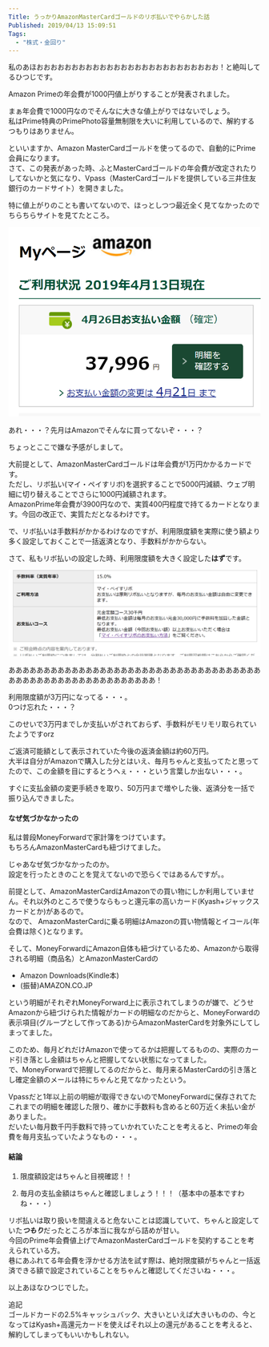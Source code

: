 ```yaml
---
Title: うっかりAmazonMasterCardゴールドのリボ払いでやらかした話
Published: 2019/04/13 15:09:51
Tags:
  - "株式・金回り"
---
```

私のあほおおおおおおおおおおおおおおおおおおおおおおおおおお！と絶叫してるひつじです。  

<?# OEmbed "https://japanese.engadget.com/2019/04/11/4900-500-4-12/" /?>  

Amazon Primeの年会費が1000円値上がりすることが発表されました。  

まぁ年会費で1000円なのでそんなに大きな値上がりではないでしょう。  
私はPrime特典のPrimePhoto容量無制限を大いに利用しているので、解約するつもりはありません。  

といいますか、Amazon MasterCardゴールドを使ってるので、自動的にPrime会員になります。  
さて、この発表があった時、ふとMasterCardゴールドの年会費が改定されたりしてないかと気になり、Vpass（MasterCardゴールドを提供している三井住友銀行のカードサイト）を開きました。  

特に値上がりのことも書いてないので、ほっとしつつ最近全く見てなかったのでちらちらサイトを見てたところ。

![](20190413141558.png) 

あれ・・・？先月はAmazonでそんなに買ってないぞ・・・？  

ちょっとここで嫌な予感がしまして。  

大前提として、AmazonMasterCardゴールドは年会費が1万円かかるカードです。  
ただし、リボ払い(マイ・ペイすリボ)を選択することで5000円減額、ウェブ明細に切り替えることでさらに1000円減額されます。  
AmazonPrime年会費が3900円なので、実質400円程度で持てるカードとなります。今回の改正で、実質ただとなるわけです。  

で、リボ払いは手数料がかかるわけなのですが、利用限度額を実際に使う額より多く設定しておくことで一括返済となり、手数料がかからない。  

さて、私もリボ払いの設定した時、利用限度額を大きく設定した<b>はず</b>です。  

![](20190413142341.png) 

あああああああああああああああああああああああああああああああああああああああああああああああああああああああああ！  

利用限度額が3万円になってる・・・。  
0つけ忘れた・・・？  

このせいで3万円までしか支払いがされておらず、手数料がモリモリ取られていたようですorz  

ご返済可能額として表示されていた今後の返済金額は約60万円。  
大半は自分がAmazonで購入した分とはいえ、毎月ちゃんと支払ってたと思ってたので、この金額を目にするとうへぇ・・・という言葉しか出ない・・・。    

すぐに支払金額の変更手続きを取り、50万円まで増やした後、返済分を一括で振り込んできました。  

#### なぜ気づかなかったの  

私は普段MoneyForwardで家計簿をつけています。  
もちろんAmazonMasterCardも紐づけてました。  

じゃあなぜ気づかなかったのか。  
設定を行ったときのことを覚えてないので恐らくではあるんですが。。  

前提として、AmazonMasterCardはAmazonでの買い物にしか利用していません。それ以外のところで使うならもっと還元率の高いカード(Kyash+ジャックスカードとか)があるので。   
なので、 AmazonMasterCardに乗る明細はAmazonの買い物情報とイコール(年会費は除く)となります。  

そして、MoneyForwardにAmazon自体も紐づけているため、Amazonから取得される明細（商品名）とAmazonMasterCardの  

* Amazon Downloads(Kindle本)  
* (振替)AMAZON.CO.JP  

という明細がそれぞれMoneyForward上に表示されてしまうのが嫌で、どうせAmazonから紐づけられた情報がカードの明細なのだからと、MoneyForwardの表示項目(グループとして作ってある)からAmazonMasterCardを対象外にしてしまってました。  

このため、毎月どれだけAmazonで使ってるかは把握してるものの、実際のカード引き落とし金額はちゃんと把握してない状態になってました。  
で、MoneyForwardで把握してるのだからと、毎月来るMasterCardの引き落とし確定金額のメールは特にちゃんと見てなかったという。  

Vpassだと1年以上前の明細が取得できないのでMoneyForwardに保存されてたこれまでの明細を確認した限り、確かに手数料も含めると60万近く未払い金がありました。  
だいたい毎月数千円手数料で持っていかれていたことを考えると、Primeの年会費を毎月支払っていたようなもの・・・。  

#### 結論  

1. 限度額設定はちゃんと目視確認！！  

1. 毎月の支払金額はちゃんと確認しましょう！！！（基本中の基本ですわね・・・）  


リボ払いは取り扱いを間違えると危ないことは認識していて、ちゃんと設定していた<i><b>つもり</b></i>だったところが本当に我ながら詰めが甘い。  
今回のPrime年会費値上げでAmazonMasterCardゴールドを契約することを考えられている方。  
巷にあふれてる年会費を浮かせる方法を試す際は、絶対限度額がちゃんと一括返済できる額で設定されていることをちゃんと確認してくださいね・・・。  

以上あほなひつじでした。  


<?# Twitter 707957658758688769 /?>

<?# Twitter 402833691690278912 /?>


追記  
ゴールドカードの2.5%キャッシュバック、大きいといえば大きいものの、今となってはKyash+高還元カードを使えばそれ以上の還元があることを考えると、解約してしまってもいいかもしれない。  
